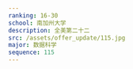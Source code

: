 ```yaml
---
ranking: 16-30
school: 南加州大学
description: 全美第二十二
src: /assets/offer_update/115.jpg
major: 数据科学
sequence: 115
---
```


